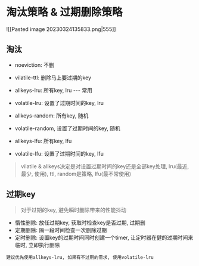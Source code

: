 # 淘汰策略 & 过期删除策略

![[Pasted image 20230324135833.png|555]]

## 淘汰

- noeviction: 不删 
- vilatile-ttl: 删除马上要过期的key 

- allkeys-lru: 所有key, lru --- 常用 
- volatile-lru: 设置了过期时间的key, lru 

- allkeys-random: 所有key, 随机 
- volatile-random, 设置了过期时间的key, 随机 

- allkeys-lfu: 所有key, lfu 
- volatile-lfu: 设置了过期时间的key, lfu

> vilatile & allkeys决定是对设置过期时间的key还是全部key处理, lru(最近, 最少, 使用), ttl, random是策略, lfu(最不常使用)

## 过期key

> 对于过期的key, 避免瞬时删除带来的性能抖动

- 惰性删除: 放任过期key, 获取时检查key是否过期, 过期删
- 定期删除: 隔一段时间检查一次删除过期
- 定时删除: 设置key的过期时间同时创建一个timer, 让定时器在健的过期时间来临时, 立即执行删除

```ad-tips
建议优先使用allkeys-lru, 如果有不过期的需求, 使用volatile-lru
```